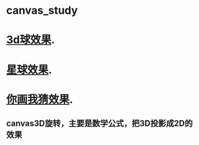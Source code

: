 # canvas_study

# [3d球效果](https://xiaozhouge.github.io/canvas_study/).

# [星球效果](https://xiaozhouge.github.io/canvas_study/star.html).

# [你画我猜效果](https://xiaozhouge.github.io/canvas_study/star.html).

## canvas3D旋转，主要是数学公式，把3D投影成2D的效果

